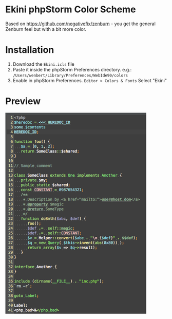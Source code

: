# Ekini phpStorm Color Scheme
Based on https://github.com/negativefix/zenburn - you get the general Zenburn feel but with a bit more color. 

# Installation
1. Download the `Ekini.icls` file
2. Paste it inside the phpStorm Preferences directory. e.g.: `/Users/wenbert/Library/Preferences/WebIde90/colors`
3. Enable in phpStorm Preferences. `Editor > Colors & Fonts` Select "Ekini"

# Preview
![Ekini Screenshot](https://raw.githubusercontent.com/wenbert/ekini-phpstorm/master/screenshot_01.png)
